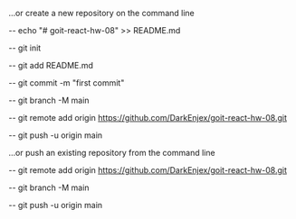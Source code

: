 …or create a new repository on the command line

-- echo "# goit-react-hw-08" >> README.md

-- git init

-- git add README.md

-- git commit -m "first commit"

-- git branch -M main

-- git remote add origin https://github.com/DarkEnjex/goit-react-hw-08.git

-- git push -u origin main



…or push an existing repository from the command line

-- git remote add origin https://github.com/DarkEnjex/goit-react-hw-08.git

-- git branch -M main

-- git push -u origin main

